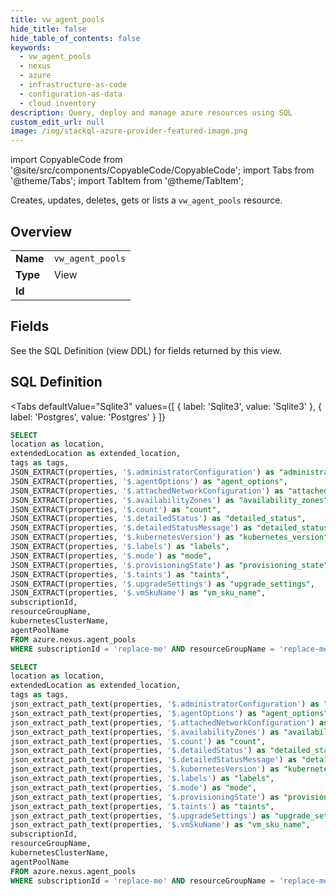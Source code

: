```yaml
--- 
title: vw_agent_pools
hide_title: false
hide_table_of_contents: false
keywords:
  - vw_agent_pools
  - nexus
  - azure
  - infrastructure-as-code
  - configuration-as-data
  - cloud inventory
description: Query, deploy and manage azure resources using SQL
custom_edit_url: null
image: /img/stackql-azure-provider-featured-image.png
---
```


import CopyableCode from '@site/src/components/CopyableCode/CopyableCode';
import Tabs from '@theme/Tabs';
import TabItem from '@theme/TabItem';

Creates, updates, deletes, gets or lists a <code>vw_agent_pools</code> resource.

## Overview
<table><tbody>
<tr><td><b>Name</b></td><td><code>vw_agent_pools</code></td></tr>
<tr><td><b>Type</b></td><td>View</td></tr>
<tr><td><b>Id</b></td><td><CopyableCode code="azure.nexus.vw_agent_pools" /></td></tr>
</tbody></table>

## Fields

See the SQL Definition (view DDL) for fields returned by this view.

## SQL Definition

<Tabs
defaultValue="Sqlite3"
values={[
{ label: 'Sqlite3', value: 'Sqlite3' },
{ label: 'Postgres', value: 'Postgres' }
]}
>
<TabItem value="Sqlite3">

```sql
SELECT
location as location,
extendedLocation as extended_location,
tags as tags,
JSON_EXTRACT(properties, '$.administratorConfiguration') as "administrator_configuration",
JSON_EXTRACT(properties, '$.agentOptions') as "agent_options",
JSON_EXTRACT(properties, '$.attachedNetworkConfiguration') as "attached_network_configuration",
JSON_EXTRACT(properties, '$.availabilityZones') as "availability_zones",
JSON_EXTRACT(properties, '$.count') as "count",
JSON_EXTRACT(properties, '$.detailedStatus') as "detailed_status",
JSON_EXTRACT(properties, '$.detailedStatusMessage') as "detailed_status_message",
JSON_EXTRACT(properties, '$.kubernetesVersion') as "kubernetes_version",
JSON_EXTRACT(properties, '$.labels') as "labels",
JSON_EXTRACT(properties, '$.mode') as "mode",
JSON_EXTRACT(properties, '$.provisioningState') as "provisioning_state",
JSON_EXTRACT(properties, '$.taints') as "taints",
JSON_EXTRACT(properties, '$.upgradeSettings') as "upgrade_settings",
JSON_EXTRACT(properties, '$.vmSkuName') as "vm_sku_name",
subscriptionId,
resourceGroupName,
kubernetesClusterName,
agentPoolName
FROM azure.nexus.agent_pools
WHERE subscriptionId = 'replace-me' AND resourceGroupName = 'replace-me' AND kubernetesClusterName = 'replace-me';
```

</TabItem>
<TabItem value="Postgres">

```sql
SELECT
location as location,
extendedLocation as extended_location,
tags as tags,
json_extract_path_text(properties, '$.administratorConfiguration') as "administrator_configuration",
json_extract_path_text(properties, '$.agentOptions') as "agent_options",
json_extract_path_text(properties, '$.attachedNetworkConfiguration') as "attached_network_configuration",
json_extract_path_text(properties, '$.availabilityZones') as "availability_zones",
json_extract_path_text(properties, '$.count') as "count",
json_extract_path_text(properties, '$.detailedStatus') as "detailed_status",
json_extract_path_text(properties, '$.detailedStatusMessage') as "detailed_status_message",
json_extract_path_text(properties, '$.kubernetesVersion') as "kubernetes_version",
json_extract_path_text(properties, '$.labels') as "labels",
json_extract_path_text(properties, '$.mode') as "mode",
json_extract_path_text(properties, '$.provisioningState') as "provisioning_state",
json_extract_path_text(properties, '$.taints') as "taints",
json_extract_path_text(properties, '$.upgradeSettings') as "upgrade_settings",
json_extract_path_text(properties, '$.vmSkuName') as "vm_sku_name",
subscriptionId,
resourceGroupName,
kubernetesClusterName,
agentPoolName
FROM azure.nexus.agent_pools
WHERE subscriptionId = 'replace-me' AND resourceGroupName = 'replace-me' AND kubernetesClusterName = 'replace-me';
```

</TabItem>
</Tabs>
